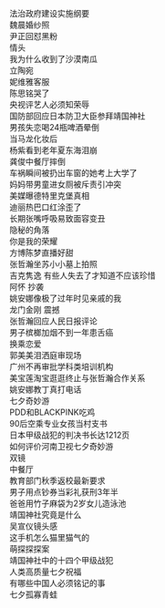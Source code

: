 法治政府建设实施纲要  
魏晨婚纱照  
尹正回怼黑粉  
情头  
我为什么收到了沙漠南瓜  
立陶宛  
妮维雅客服  
陈思铭哭了  
央视评艺人必须知荣辱  
国防部回应日本防卫大臣参拜靖国神社  
男孩失恋喝24瓶啤酒晕倒  
当马龙化妆后  
杨紫看到老年夏东海泪崩  
龚俊中餐厅摔倒  
车祸瞬间被扔出车窗的她考上大学了  
妈妈带男童进女厕被斥责引冲突  
美媒曝德特里克堡真相  
迪丽热巴口红涂歪了  
长期张嘴呼吸易致面容变丑  
隐秘的角落  
你是我的荣耀  
方博陈梦直播好甜  
张哲瀚坐苏小小墓上拍照  
吉克隽逸 有些人失去了才知道不应该珍惜  
阿怀 抄袭  
姚安娜像极了过年时见亲戚的我  
龙门金刚 震撼  
张哲瀚回应人民日报评论  
男子槟榔加烟不到一年患舌癌  
换乘恋爱  
郭美美泪洒庭审现场  
广州不再审批学科类培训机构  
美宝莲淘宝逛逛终止与张哲瀚合作关系  
姚安娜教丁真打电话  
七夕奇妙游  
PDD和BLACKPINK吃鸡  
90后空乘专业女孩当村支书  
日本甲级战犯的判决书长达1212页  
如何评价河南卫视七夕奇妙游  
双镜  
中餐厅  
教育部门秋季返校最新要求  
男子用点钞券当彩礼获刑3年半  
爸爸用竹子麻袋为2岁女儿造泳池  
靖国神社究竟是什么  
吴宣仪镜头感  
这手机怎么猫里猫气的  
萌探探探案  
靖国神社中的十四个甲级战犯  
人类高质量七夕祝福  
有哪些中国人必须铭记的事  
七夕孤寡青蛙  
